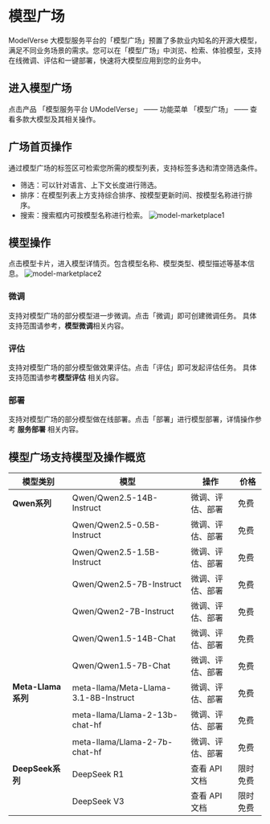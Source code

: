 # **模型广场**

ModelVerse 大模型服务平台的「模型广场」预置了多款业内知名的开源大模型，满足不同业务场景的需求。您可以在「模型广场」中浏览、检索、体验模型，支持在线微调、评估和一键部署，快速将大模型应用到您的业务中。

## **进入模型广场**

点击产品 「模型服务平台 UModelVerse」 —— 功能菜单 「模型广场」 —— 查看多款大模型及其相关操作。

## **广场首页操作**

通过模型广场的标签区可检索您所需的模型列表，支持标签多选和清空筛选条件。
- 筛选：可以针对语言、上下文长度进行筛选。
- 排序：在模型列表上方支持综合排序、按模型更新时间、按模型名称进行排序。
- 搜索：搜索框内可按模型名称进行检索。
![model-marketplace1](https://www-s.ucloud.cn/2025/02/722b7c5db84cf0e06a9abb26e95dcb0a_1738984819170.png)

## **模型操作**

点击模型卡片，进入模型详情页。包含模型名称、模型类型、模型描述等基本信息。
![model-marketplace2](https://www-s.ucloud.cn/2025/02/5c1e484e1a79aeba766de7b3a53fdddb_1738930609329.png)

### **微调**

支持对模型广场的部分模型进一步微调。点击「微调」即可创建微调任务。
具体支持范围请参考，**模型微调**相关内容。

### **评估**

支持对模型广场的部分模型做效果评估。点击「评估」即可发起评估任务。
具体支持范围请参考**模型评估** 相关内容。

### **部署**

支持对模型广场的部分模型做在线部署。点击「部署」进行模型部署，详情操作参考 **服务部署** 相关内容。

## **模型广场支持模型及操作概览**

| 模型类别       | 模型                                    | 操作                     | 价格     |
|--------------|---------------------------------------|------------------------|---------|
| **Qwen系列**  | Qwen/Qwen2.5-14B-Instruct            | 微调、评估、部署        | 免费     |
|              | Qwen/Qwen2.5-0.5B-Instruct           | 微调、评估、部署        | 免费     |
|              | Qwen/Qwen2.5-1.5B-Instruct           | 微调、评估、部署        | 免费     |
|              | Qwen/Qwen2.5-7B-Instruct             | 微调、评估、部署        | 免费     |
|              | Qwen/Qwen2-7B-Instruct              | 微调、评估、部署        | 免费     |
|              | Qwen/Qwen1.5-14B-Chat               | 微调、评估、部署        | 免费     |
|              | Qwen/Qwen1.5-7B-Chat                | 微调、评估、部署        | 免费     |
| **Meta-Llama系列** | meta-llama/Meta-Llama-3.1-8B-Instruct  | 微调、评估、部署   | 免费     |
|              | meta-llama/Llama-2-13b-chat-hf      | 微调、评估、部署   | 免费     |
|              | meta-llama/Llama-2-7b-chat-hf       | 微调、评估、部署   | 免费     |
| **DeepSeek系列**  | DeepSeek R1                      | 查看 API 文档            | 限时免费 |
|              | DeepSeek V3                      | 查看 API 文档            | 限时免费 |
